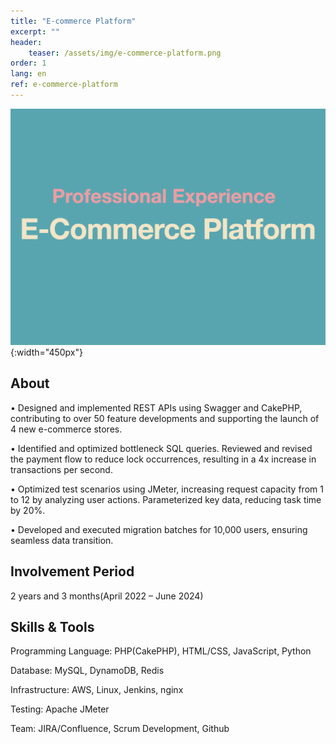```yaml
---
title: "E-commerce Platform"
excerpt: ""
header:
    teaser: /assets/img/e-commerce-platform.png
order: 1
lang: en
ref: e-commerce-platform
---
```

![teaser](/assets/img/e-commerce-platform.png){:width="450px"}

## About
• Designed and implemented REST APIs using Swagger and CakePHP, contributing to over 50 feature developments and supporting the launch of 4 new e-commerce stores.

• Identified and optimized bottleneck SQL queries. Reviewed and revised the payment flow to reduce lock occurrences, resulting in a 4x increase in transactions per second.

• Optimized test scenarios using JMeter, increasing request capacity from 1 to 12 by analyzing user actions. Parameterized key data, reducing task time by 20%.

• Developed and executed migration batches for 10,000 users, ensuring seamless data transition.

## Involvement Period
2 years and 3 months(April 2022 – June 2024)

## Skills & Tools

Programming Language: PHP(CakePHP), HTML/CSS, JavaScript, Python

Database: MySQL, DynamoDB, Redis

Infrastructure: AWS, Linux, Jenkins, nginx

Testing: Apache JMeter

Team: JIRA/Confluence, Scrum Development, Github